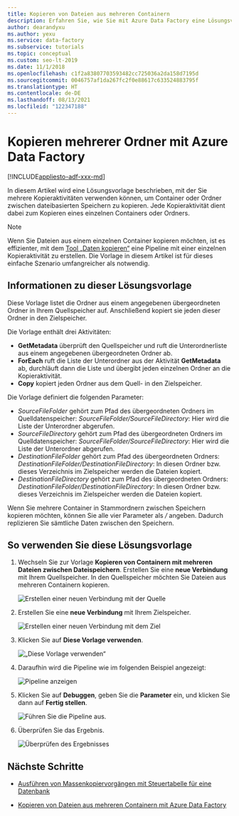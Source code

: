 ```yaml
---
title: Kopieren von Dateien aus mehreren Containern
description: Erfahren Sie, wie Sie mit Azure Data Factory eine Lösungsvorlage verwenden, um Dateien aus mehreren Containern zu kopieren.
author: dearandyxu
ms.author: yexu
ms.service: data-factory
ms.subservice: tutorials
ms.topic: conceptual
ms.custom: seo-lt-2019
ms.date: 11/1/2018
ms.openlocfilehash: c1f2a83807703593482cc725036a2da158d7195d
ms.sourcegitcommit: 0046757af1da267fc2f0e88617c633524883795f
ms.translationtype: HT
ms.contentlocale: de-DE
ms.lasthandoff: 08/13/2021
ms.locfileid: "122347188"
---
```

# <a name="copy-multiple-folders-with-azure-data-factory"></a>Kopieren mehrerer Ordner mit Azure Data Factory

[!INCLUDE[appliesto-adf-xxx-md](includes/appliesto-adf-xxx-md.md)]

In diesem Artikel wird eine Lösungsvorlage beschrieben, mit der Sie mehrere Kopieraktivitäten verwenden können, um Container oder Ordner zwischen dateibasierten Speichern zu kopieren. Jede Kopieraktivität dient dabei zum Kopieren eines einzelnen Containers oder Ordners. 

> [!NOTE]
> Wenn Sie Dateien aus einem einzelnen Container kopieren möchten, ist es effizienter, mit dem [Tool „Daten kopieren“](copy-data-tool.md) eine Pipeline mit einer einzelnen Kopieraktivität zu erstellen. Die Vorlage in diesem Artikel ist für dieses einfache Szenario umfangreicher als notwendig.

## <a name="about-this-solution-template"></a>Informationen zu dieser Lösungsvorlage

Diese Vorlage listet die Ordner aus einem angegebenen übergeordneten Ordner in Ihrem Quellspeicher auf. Anschließend kopiert sie jeden dieser Ordner in den Zielspeicher.

Die Vorlage enthält drei Aktivitäten:
- **GetMetadata** überprüft den Quellspeicher und ruft die Unterordnerliste aus einem angegebenen übergeordneten Ordner ab.
- **ForEach** ruft die Liste der Unterordner aus der Aktivität **GetMetadata** ab, durchläuft dann die Liste und übergibt jeden einzelnen Ordner an die Kopieraktivität.
- **Copy** kopiert jeden Ordner aus dem Quell- in den Zielspeicher.

Die Vorlage definiert die folgenden Parameter:
- *SourceFileFolder* gehört zum Pfad des übergeordneten Ordners im Quelldatenspeicher: *SourceFileFolder/SourceFileDirectory*: Hier wird die Liste der Unterordner abgerufen. 
- *SourceFileDirectory* gehört zum Pfad des übergeordneten Ordners im Quelldatenspeicher: *SourceFileFolder/SourceFileDirectory*: Hier wird die Liste der Unterordner abgerufen. 
- *DestinationFileFolder* gehört zum Pfad des übergeordneten Ordners: *DestinationFileFolder/DestinationFileDirectory*: In diesen Ordner bzw. dieses Verzeichnis im Zielspeicher werden die Dateien kopiert. 
- *DestinationFileDirectory* gehört zum Pfad des übergeordneten Ordners: *DestinationFileFolder/DestinationFileDirectory*: In diesen Ordner bzw. dieses Verzeichnis im Zielspeicher werden die Dateien kopiert. 

Wenn Sie mehrere Container in Stammordnern zwischen Speichern kopieren möchten, können Sie alle vier Parameter als */* angeben. Dadurch replizieren Sie sämtliche Daten zwischen den Speichern.

## <a name="how-to-use-this-solution-template"></a>So verwenden Sie diese Lösungsvorlage

1. Wechseln Sie zur Vorlage **Kopieren von Containern mit mehreren Dateien zwischen Dateispeichern**. Erstellen Sie eine **neue Verbindung** mit Ihrem Quellspeicher. In den Quellspeicher möchten Sie Dateien aus mehreren Containern kopieren.

    ![Erstellen einer neuen Verbindung mit der Quelle](media/solution-template-copy-files-multiple-containers/copy-files-multiple-containers-image1.png)

2. Erstellen Sie eine **neue Verbindung** mit Ihrem Zielspeicher.

    ![Erstellen einer neuen Verbindung mit dem Ziel](media/solution-template-copy-files-multiple-containers/copy-files-multiple-containers-image2.png)

3. Klicken Sie auf **Diese Vorlage verwenden**.

    ![„Diese Vorlage verwenden“](media/solution-template-copy-files-multiple-containers/copy-files-multiple-containers-image3.png)
    
4. Daraufhin wird die Pipeline wie im folgenden Beispiel angezeigt:

    ![Pipeline anzeigen](media/solution-template-copy-files-multiple-containers/copy-files-multiple-containers-image4.png)

5. Klicken Sie auf **Debuggen**, geben Sie die **Parameter** ein, und klicken Sie dann auf **Fertig stellen**.

    ![Führen Sie die Pipeline aus.](media/solution-template-copy-files-multiple-containers/copy-files-multiple-containers-image5.png)

6. Überprüfen Sie das Ergebnis.

    ![Überprüfen des Ergebnisses](media/solution-template-copy-files-multiple-containers/copy-files-multiple-containers-image6.png)

## <a name="next-steps"></a>Nächste Schritte

- [Ausführen von Massenkopiervorgängen mit Steuertabelle für eine Datenbank](solution-template-bulk-copy-with-control-table.md)

- [Kopieren von Dateien aus mehreren Containern mit Azure Data Factory](solution-template-copy-files-multiple-containers.md)
